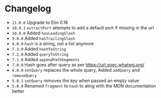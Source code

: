 # Changelog

- `11.0.0`   Upgrade to Elm 0.18
- `10.0.1`   `extractPort` attempts to add a default port if missing in the url
- `10.0.0`   Added `hasLeadingSlash`
- `9.0.0`    Added `hasTrailingSlash`
- `8.0.0`    `hash` is a string, not a list anymore
- `7.3.0`    Added `hashToString`
- `7.2.0`    Added `queryToString`
- `7.1.0`    Added `appendPathSegments`
- `7.0.0`    Hash goes after query as per https://url.spec.whatwg.org/
- `6.0.0`    `setQuery` replaces the whole query, Added `addQuery` and `removeQuery`
- `5.0.1`    `setQuery` removes the key when passed an empty value
- `5.0.0`    Renamed `fragment` to `hash` to aling with the MDN documentation better
